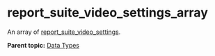 # report_suite_video_settings_array

An array of [report_suite_video_settings](r_report_suite_video_settings.md#).

**Parent topic:** [Data Types](../data_types/c_datatypes.md)

